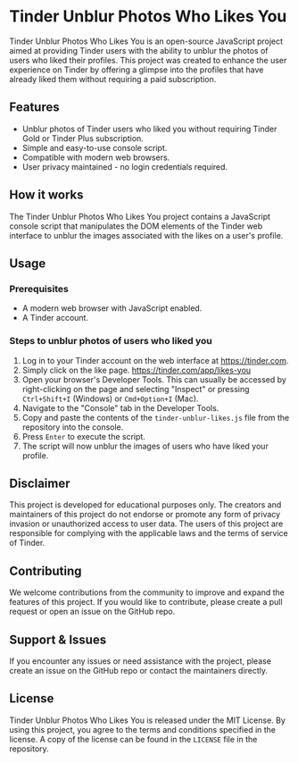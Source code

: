 # Tinder Unblur Photos Who Likes You

Tinder Unblur Photos Who Likes You is an open-source JavaScript project aimed at providing Tinder users with the ability to unblur the photos of users who liked their profiles. This project was created to enhance the user experience on Tinder by offering a glimpse into the profiles that have already liked them without requiring a paid subscription.

## Features

* Unblur photos of Tinder users who liked you without requiring Tinder Gold or Tinder Plus subscription.
* Simple and easy-to-use console script.
* Compatible with modern web browsers.
* User privacy maintained - no login credentials required.

## How it works

The Tinder Unblur Photos Who Likes You project contains a JavaScript console script that manipulates the DOM elements of the Tinder web interface to unblur the images associated with the likes on a user's profile.

## Usage

### Prerequisites

* A modern web browser with JavaScript enabled.
* A Tinder account.

### Steps to unblur photos of users who liked you

1. Log in to your Tinder account on the web interface at https://tinder.com.
2. Simply click on the like page. https://tinder.com/app/likes-you
3. Open your browser's Developer Tools. This can usually be accessed by right-clicking on the page and selecting "Inspect" or pressing `Ctrl+Shift+I` (Windows) or `Cmd+Option+I` (Mac).
4. Navigate to the "Console" tab in the Developer Tools.
5. Copy and paste the contents of the `tinder-unblur-likes.js` file from the repository into the console.
6. Press `Enter` to execute the script.
7. The script will now unblur the images of users who have liked your profile.

## Disclaimer

This project is developed for educational purposes only. The creators and maintainers of this project do not endorse or promote any form of privacy invasion or unauthorized access to user data. The users of this project are responsible for complying with the applicable laws and the terms of service of Tinder.

## Contributing

We welcome contributions from the community to improve and expand the features of this project. If you would like to contribute, please create a pull request or open an issue on the GitHub repo.

## Support & Issues

If you encounter any issues or need assistance with the project, please create an issue on the GitHub repo or contact the maintainers directly.

## License

Tinder Unblur Photos Who Likes You is released under the MIT License. By using this project, you agree to the terms and conditions specified in the license. A copy of the license can be found in the `LICENSE` file in the repository.
